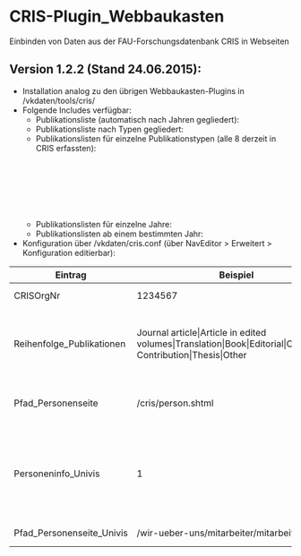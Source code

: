 CRIS-Plugin_Webbaukasten
========================

Einbinden von Daten aus der FAU-Forschungsdatenbank CRIS in Webseiten

## Version 1.2.2 (Stand 24.06.2015):

- Installation analog zu den übrigen Webbaukasten-Plugins in /vkdaten/tools/cris/
- Folgende Includes verfügbar:
  - Publikationsliste (automatisch nach Jahren gegliedert):<br />
  <code><!--#include virtual="/vkdaten/tools/cris/publikationsliste.php" --></code>
  - Publikationsliste nach Typen gegliedert:<br />
  <code><!--#include virtual="/vkdaten/tools/cris/publikationsliste.php/typ" --></code>
  - Publikationslisten für einzelne Publikationstypen (alle 8 derzeit in CRIS erfassten):<br />
    <code><!--#include virtual="/vkdaten/tools/cris/publikationsliste.php/buecher" --></code><br />
    <code><!--#include virtual="/vkdaten/tools/cris/publikationsliste.php/zeitschriften" --></code><br />
    <code><!--#include virtual="/vkdaten/tools/cris/publikationsliste.php/tagungsbeitraege" --></code><br />
    <code><!--#include virtual="/vkdaten/tools/cris/publikationsliste.php/sammelbandbeitraege" --></code><br />
    <code><!--#include virtual="/vkdaten/tools/cris/publikationsliste.php/herausgeberschaften" --></code><br />
    <code><!--#include virtual="/vkdaten/tools/cris/publikationsliste.php/abschlussarbeiten" --></code><br />
    <code><!--#include virtual="/vkdaten/tools/cris/publikationsliste.php/uebersetzungen" --></code><br />
    <code><!--#include virtual="/vkdaten/tools/cris/publikationsliste.php/andere" --></code>
  - Publikationslisten für einzelne Jahre:<br />
    <code><!--#include virtual="/vkdaten/tools/cris/publikationsliste.php/2014" --></code>
  - Publikationslisten ab einem bestimmten Jahr:<br />
    <code><!--#include virtual="/vkdaten/tools/cris/publikationsliste.php/start-2000" --></code>
- Konfiguration über /vkdaten/cris.conf (über NavEditor > Erweitert > Konfiguration editierbar):<br />

Eintrag | Beispiel | Erklärung |
| ------------- | ------------- | ------------- |
CRISOrgNr | 1234567 | CRIS-Organisationsnummer |
Reihenfolge_Publikationen | Journal article&#124;Article in edited volumes&#124;Translation&#124;Book&#124;Editorial&#124;Conference Contribution&#124;Thesis&#124;Other | Reihenfolge, wenn die Publikationsliste nach Publikationstypen gegliedert werden soll|
Pfad_Personenseite | /cris/person.shtml | für Links von Publikations- und Mitarbeiterlisten auf Personen-Detailseite |
Personeninfo_Univis | 1 | In Publikationslisten Autoren mit ihrer UnivIS-Personenseite verlinken?; 1=ja, 0=nein; UnivIS-Plugin muss installiert und eingerichtet sein |
Pfad_Personenseite_Univis | /wir-ueber-uns/mitarbeiter/mitarbeiter.shtml | Pfad zur UnivIS-Personenseite |
